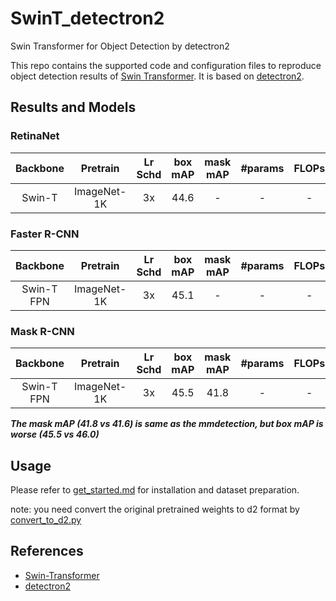 # SwinT_detectron2
Swin Transformer for Object Detection by detectron2

This repo contains the supported code and configuration files to reproduce object detection results of [Swin Transformer](https://arxiv.org/pdf/2103.14030.pdf). It is based on [detectron2](https://github.com/facebookresearch/detectron2).


## Results and Models

### RetinaNet

| Backbone | Pretrain | Lr Schd | box mAP | mask mAP | #params | FLOPs | config | log | model |
| :---: | :---: | :---: | :---: | :---: | :---: | :---: | :---: | :---: |:---: |
| Swin-T | ImageNet-1K | 3x | 44.6| - | - | - | [config](configs/SwinT/retinanet_swint_T_FPN_3x.yaml) | - | - |

### Faster R-CNN

| Backbone | Pretrain | Lr Schd | box mAP | mask mAP | #params | FLOPs | config | log | model |
| :---: | :---: | :---: | :---: | :---: | :---: | :---: | :---: | :---: |:---: |
| Swin-T FPN| ImageNet-1K | 3x | 45.1| - | - | - | [config](configs/SwinT/faster_rcnn_swint_T_FPN_3x_.yaml) | - | [model](https://github.com/xiaohu2015/SwinT_detectron2/releases/download/v1.1/faster_rcnn_swint_T.pth) |

### Mask R-CNN

| Backbone | Pretrain | Lr Schd | box mAP | mask mAP | #params | FLOPs | config | log | model |
| :---: | :---: | :---: | :---: | :---: | :---: | :---: | :---: | :---: |:---: |
| Swin-T FPN| ImageNet-1K | 3x | 45.5 | 41.8 | - | - | [config](configs/SwinT/mask_rcnn_swint_T_FPN_3x.yaml) | - | [model](https://github.com/xiaohu2015/SwinT_detectron2/releases/download/v1.0/mask_rcnn_swint_T_coco17.pth) |

***The mask mAP (41.8 vs 41.6) is same as the mmdetection, but box mAP is worse (45.5 vs 46.0)***


## Usage
Please refer to [get_started.md](https://detectron2.readthedocs.io/en/latest/tutorials/getting_started.html) for installation and dataset preparation.

note: you need convert the original pretrained weights to d2 format by [convert_to_d2.py](convert_to_d2.py)

## References
- [Swin-Transformer](https://github.com/microsoft/Swin-Transformer)
- [detectron2](https://github.com/facebookresearch/detectron2)
